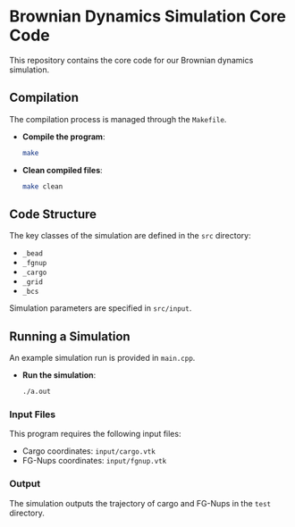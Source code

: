 # Brownian Dynamics Simulation Core Code

This repository contains the core code for our Brownian dynamics simulation.

## **Compilation**
The compilation process is managed through the `Makefile`.

- **Compile the program**:  
  ```sh
  make
  ```
- **Clean compiled files**:  
  ```sh
  make clean
  ```

## **Code Structure**
The key classes of the simulation are defined in the `src` directory:
- `_bead`
- `_fgnup`
- `_cargo`
- `_grid`
- `_bcs`

Simulation parameters are specified in `src/input`.

## **Running a Simulation**
An example simulation run is provided in `main.cpp`.

- **Run the simulation**:  
  ```sh
  ./a.out
  ```

### **Input Files**
This program requires the following input files:
- Cargo coordinates: `input/cargo.vtk`
- FG-Nups coordinates: `input/fgnup.vtk`

### **Output**
The simulation outputs the trajectory of cargo and FG-Nups in the `test` directory.

